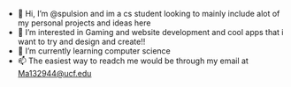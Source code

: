 - 👋 Hi, I’m @spulsion and im a cs student looking to mainly include alot of my personal projects and ideas here
- 👀 I’m interested in Gaming and website development and cool apps that i want to try and design and create!!
- 🌱 I’m currently learning computer science
- 📫 The easiest way to readch me would be through my email at Ma132944@ucf.edu

<!---
spulsion/spulsion is a ✨ special ✨ repository because its `README.md` (this file) appears on your GitHub profile.
You can click the Preview link to take a look at your changes.
--->
